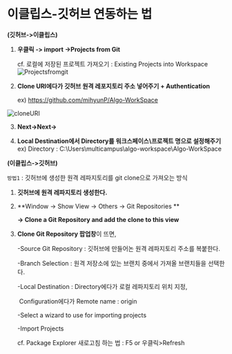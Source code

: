 # 이클립스-깃허브 연동하는 법

**(깃허브->이클립스)**

1. **우클릭 -> import ->Projects from Git** 

   cf. 로컬에 저장된 프로젝트 가져오기 : Existing Projects into Workspace
![Projectsfromgit](https://user-images.githubusercontent.com/69749222/127769045-095d937e-e458-4806-8d2a-8b667511c27c.PNG)

2. **Clone URI에다가 깃허브 원격 레포지토리 주소 넣어주기 + Authentication**

   ex) https://github.com/mihyunP/Algo-WorkSpace

  ![cloneURI](https://user-images.githubusercontent.com/69749222/127769075-6491c541-4241-4f5f-9b96-94cdea579cc1.PNG)


3. **Next->Next->**

4. **Local Destination에서 Directory를 워크스페이스\프로젝트 명으로 설정해주기**
   ex) Directory : C:\Users\multicampus\algo-workspace\Algo-WorkSpace



**(이클립스->깃허브)**

`방법1` : 깃허브에 생성한 원격 레파지토리를 git clone으로 가져오는 방식

1. **깃허브에 원격 레파지토리 생성한다.**

2. **Window -> Show View -> Others -> Git Repositories **

   **-> Clone a Git Repository and add the clone to this view**

3. **Clone Git Repository 팝업창**이 뜨면, 

   -Source Git Repository : 깃허브에 만들어논 원격 레파지토리 주소를 복붙한다.

   -Branch Selection : 원격 저장소에 있는 브랜치 중에서 가져올 브랜치들을 선택한다.

   -Local Destination : Directory에다가 로컬 레파지토리 위치 지정, 

   ​								   Configuration에다가 Remote name : origin

   -Select a wizard to use for importing projects

   -Import Projects

   cf. Package Explorer 새로고침 하는 법 : F5 or 우클릭>Refresh

